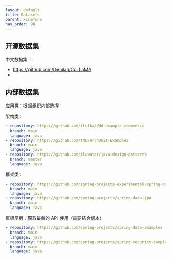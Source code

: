 ```yaml
---
layout: default
title: Datasets
parent: FineTune
nav_order: 98
---
```


## 开源数据集


中文数据集：

- https://github.com/Denilah/CoLLaMA
- 


## 内部数据集

应用类：根据组织内部选择

架构类：

```yml
- repository: https://github.com/ttulka/ddd-example-ecommerce
  branch: main
  language: java
- repository: https://github.com/TNG/ArchUnit-Examples
  branch: main
  language: java
- repository: https://github.com/iluwatar/java-design-patterns
  branch: master
  language: java
```

框架类：

```yml
- repository: https://github.com/spring-projects-experimental/spring-ai
  branch: main
  language: java
- repository: https://github.com/spring-projects/spring-data-jpa
  branch: main
  language: java
```

框架示例：获取最新的 API 使用（需要结合版本）

```yml
- repository: https://github.com/spring-projects/spring-data-examples
  branch: main
  language: java
- repository: https://github.com/spring-projects/spring-security-samples
  branch: main
  language: java
```
